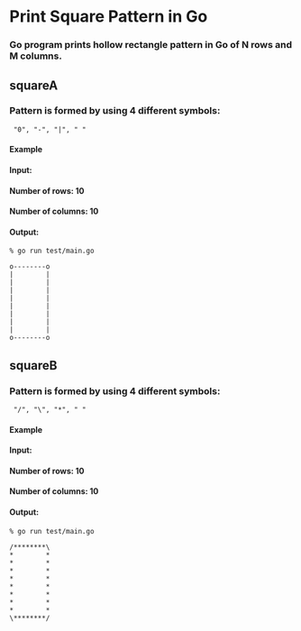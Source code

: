 # Print Square Pattern in Go

### Go program prints hollow rectangle pattern in Go of N rows and M columns. 

## squareA

### Pattern is formed by using 4 different symbols:
````
 "0", "-", "|", " " 
````
#### Example

#### Input:

#### Number of rows: 10 
#### Number of columns: 10

#### Output:

`````
% go run test/main.go

o--------o
|        |
|        |
|        |
|        |
|        |
|        |
|        |
|        |
o--------o
`````

## squareB

### Pattern is formed by using 4 different symbols:
````
 "/", "\", "*", " " 
````
#### Example

#### Input:

#### Number of rows: 10 
#### Number of columns: 10

#### Output:

`````
% go run test/main.go

/********\
*        *
*        *
*        *
*        *
*        *
*        *
*        *
*        *
\********/

`````